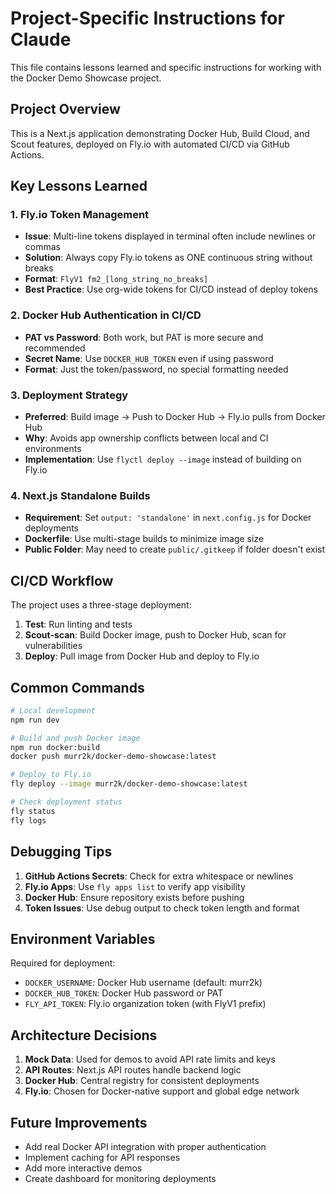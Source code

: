 # Project-Specific Instructions for Claude

This file contains lessons learned and specific instructions for working with the Docker Demo Showcase project.

## Project Overview

This is a Next.js application demonstrating Docker Hub, Build Cloud, and Scout features, deployed on Fly.io with automated CI/CD via GitHub Actions.

## Key Lessons Learned

### 1. Fly.io Token Management
- **Issue**: Multi-line tokens displayed in terminal often include newlines or commas
- **Solution**: Always copy Fly.io tokens as ONE continuous string without breaks
- **Format**: `FlyV1 fm2_[long_string_no_breaks]`
- **Best Practice**: Use org-wide tokens for CI/CD instead of deploy tokens

### 2. Docker Hub Authentication in CI/CD
- **PAT vs Password**: Both work, but PAT is more secure and recommended
- **Secret Name**: Use `DOCKER_HUB_TOKEN` even if using password
- **Format**: Just the token/password, no special formatting needed

### 3. Deployment Strategy
- **Preferred**: Build image → Push to Docker Hub → Fly.io pulls from Docker Hub
- **Why**: Avoids app ownership conflicts between local and CI environments
- **Implementation**: Use `flyctl deploy --image` instead of building on Fly.io

### 4. Next.js Standalone Builds
- **Requirement**: Set `output: 'standalone'` in `next.config.js` for Docker deployments
- **Dockerfile**: Use multi-stage builds to minimize image size
- **Public Folder**: May need to create `public/.gitkeep` if folder doesn't exist

## CI/CD Workflow

The project uses a three-stage deployment:
1. **Test**: Run linting and tests
2. **Scout-scan**: Build Docker image, push to Docker Hub, scan for vulnerabilities
3. **Deploy**: Pull image from Docker Hub and deploy to Fly.io

## Common Commands

```bash
# Local development
npm run dev

# Build and push Docker image
npm run docker:build
docker push murr2k/docker-demo-showcase:latest

# Deploy to Fly.io
fly deploy --image murr2k/docker-demo-showcase:latest

# Check deployment status
fly status
fly logs
```

## Debugging Tips

1. **GitHub Actions Secrets**: Check for extra whitespace or newlines
2. **Fly.io Apps**: Use `fly apps list` to verify app visibility
3. **Docker Hub**: Ensure repository exists before pushing
4. **Token Issues**: Use debug output to check token length and format

## Environment Variables

Required for deployment:
- `DOCKER_USERNAME`: Docker Hub username (default: murr2k)
- `DOCKER_HUB_TOKEN`: Docker Hub password or PAT
- `FLY_API_TOKEN`: Fly.io organization token (with FlyV1 prefix)

## Architecture Decisions

1. **Mock Data**: Used for demos to avoid API rate limits and keys
2. **API Routes**: Next.js API routes handle backend logic
3. **Docker Hub**: Central registry for consistent deployments
4. **Fly.io**: Chosen for Docker-native support and global edge network

## Future Improvements

- Add real Docker API integration with proper authentication
- Implement caching for API responses
- Add more interactive demos
- Create dashboard for monitoring deployments